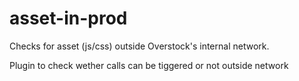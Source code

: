 # asset-in-prod
Checks for asset (js/css) outside Overstock's internal network.

Plugin to check wether calls can be tiggered or not outside network

